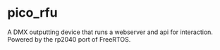 # pico_rfu
A DMX outputting device that runs a webserver and api for interaction.
Powered by the rp2040 port of FreeRTOS.

